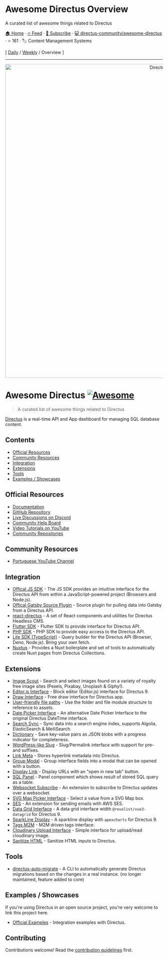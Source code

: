 # Awesome Directus Overview

A curated list of awesome things related to Directus

[🏠 Home](/README.md) · [🔥 Feed](https://www.trackawesomelist.com/directus-community/awesome-directus/rss.xml) · [📮 Subscribe](https://trackawesomelist.us17.list-manage.com/subscribe?u=d2f0117aa829c83a63ec63c2f&id=36a103854c) · [😺 directus-community/awesome-directus](https://github.com/directus-community/awesome-directus) · ⭐ 161 · 🏷️ Content Management Systems

[ [Daily](/content/directus-community/awesome-directus/README.md) / [Weekly](/content/directus-community/awesome-directus/week/README.md) / Overview ]

---

<p align="center"><a href="https://directus.io"><img alt="Directus Logo" src="https://user-images.githubusercontent.com/522079/158864859-0fbeae62-9d7a-4619-b35e-f8fa5f68e0c8.png" width="1000px"></a></p>

# Awesome Directus [![Awesome](https://awesome.re/badge.svg)](https://awesome.re)

> A curated list of awesome things related to Directus

[Directus](https://directus.io) is a real-time API and App dashboard for managing SQL database content.

## Contents

*   [Official Resources](#official-resources)
*   [Community Resources](#community-resources)
*   [Integration](#integration)
*   [Extensions](#extensions)
*   [Tools](#tools)
*   [Examples / Showcases](#examples--showcases)

## Official Resources

*   [Documentation](https://docs.directus.io/getting-started/introduction/)
*   [GitHub Repository](https://github.com/directus/directus)
*   [Live Discussions on Discord](https://directus.chat)
*   [Community Help Board](https://github.com/directus/directus/discussions/categories/q-a)
*   [Video Tutorials on YouTube](https://www.youtube.com/c/DirectusVideos/featured)
*   [Community Repositories](https://github.com/directus-community)

## Community Resources

*   [Portuguese YouTube Channel](https://www.youtube.com/c/DirectusBR)

## Integration

*   [Offical JS SDK](https://www.npmjs.com/package/@directus/sdk) - The JS SDK provides an intuitive interface for the Directus API from within a JavaScript-powered project (Browsers and Node.js).
*   [Offical Gatsby Source Plugin](https://www.npmjs.com/package/@directus/gatsby-source-directus) - Source plugin for pulling data into Gatsby from a Directus API.
*   [react-directus](https://github.com/gremo/react-directus) - A set of React components and utilities for Directus Headless CMS.
*   [Flutter SDK](https://pub.dev/packages/directus) - Flutter SDK to provide interface for Directus API.
*   [PHP SDK](https://github.com/alantiller/directus-php-sdk) - PHP SDK to provide easy access to the Directus API.
*   [Lite SDK (TypeScript)](https://github.com/jacoborus/directus-lite-sdk) - Query builder for the Directus API (Browser, Deno, Node.js). Bring your own fetch.
*   [Nuxtus](https://nuxtus.com) - Provides a Nuxt boilerplate and set of tools to automatically create Nuxt pages from Directus Collections.

## Extensions

*   [Image Scout](https://github.com/resauce-dev/directus-image-scout?ref=awesome-directus) - Search and select images found on a variety of royalty free image sites (Pexels, Pixabay, Unsplash & Giphy!).
*   [Editor.js Interface](https://github.com/dimitrov-adrian/directus-extension-editorjs-interface) - Block editor (Editor.js) interface for Directus 9.
*   [Draw Interface](https://github.com/jesusgp22/directus-draw-interface) - Free draw interface for Directus app.
*   [User-friendly file paths](https://gist.github.com/ToJans/fa18e2a7363edd24be6ad8dda2dd0232) - Use the folder and file module structure to reference to assets.
*   [Date Picker Interface](https://github.com/u12206050/directus-9-date-picker-interface) - An alternative Date Picker Interface to the original Directus DateTime interface.
*   [Search Sync](https://github.com/dimitrov-adrian/directus-extension-searchsync) - Sync data into a search engine index, supports Algolia, ElasticSearch & MeiliSearch.
*   [Dictionary](https://github.com/georgexchelebiev/directus-dictionary) - Save key-value pairs as JSON blobs with a progress indicator for completeness.
*   [WordPress-like Slug](https://github.com/dimitrov-adrian/directus-extension-wpslug-interface) - Slug/Permalink interface with support for pre- and suffixes.
*   [Link Meta](https://github.com/dimitrov-adrian/directus-extension-linkmeta) - Stores hyperlink metadata into Directus.
*   [Group Modal](https://github.com/dimitrov-adrian/directus-extension-group-modal-interface) - Group interface fields into a modal that can be opened with a button.
*   [Display Link](https://github.com/jacoborus/directus-extension-display-link) - Display URLs with an "open in new tab" button.
*   [SQL Panel](https://github.com/harish2704/directus-sql-panel) - Panel component which shows result of stored SQL query as a table.
*   [Websocket Subscribe](https://github.com/br41nslug/directus-websocket-subscribe) - An extension to subscribe to Directus updates over a websocket.
*   [SVG Map Picker Interface](https://github.com/dimitrov-adrian/directus-extension-svgmap-picker-interface) - Select a value from a SVG Map box.
*   [SES](https://github.com/ryntab/Directus-SES) - An extension for sending emails with AWS SES.
*   [Data Grid Interface](https://github.com/seymoe/directus-extension-vgrid-interface) - A data grid interface width `@revolist/vue3-datagrid` for Directus 9.
*   [SparkLine Display](https://github.com/seymoe/directus-extension-sparkline-display) - A sparkline display with `apexcharts` for Directus 9.
*   [Tags M2M](https://github.com/dimitrov-adrian/directus-extension-tags-m2m-interface) - M2M driven tags interface.
*   [Cloudinary Upload Interface](https://github.com/kevcomparadise/directus-vue3-cloudinary-upload) - Simple interface for upload/read cloudinary image.
*   [Sanitize HTML](https://github.com/licitdev/directus-extension-sanitize-html) - Sanitize HTML inputs to Directus.

## Tools

*   [directus-auto-migrate](https://github.com/dstoyanoff/directus-auto-migrate) - A CLI to automatically generate Directus migrations based on the changes in a real instance. (no longer maintained, feature added to core)

## Examples / Showcases

If you're using Directus in an open source project, you're very welcome to link this project here.

*   [Official Examples](https://github.com/directus/examples) - Integration examples with Directus.

## Contributing

Contributions welcome! Read the [contribution guidelines](https://github.com/directus-community/awesome-directus/blob/main/README.md/contributing.md) first.

